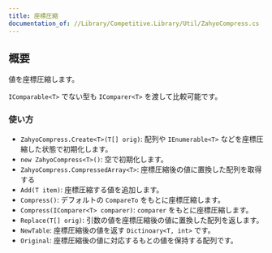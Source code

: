 ```yaml
---
title: 座標圧縮
documentation_of: //Library/Competitive.Library/Util/ZahyoCompress.cs
---
```


## 概要

値を座標圧縮します。

`IComparable<T>` でない型も `IComparer<T>` を渡して比較可能です。

### 使い方

- `ZahyoCompress.Create<T>(T[] orig)`: 配列や `IEnumerable<T>` などを座標圧縮した状態で初期化します。
- `new ZahyoCompress<T>()`: 空で初期化します。
- `ZahyoCompress.CompressedArray<T>`: 座標圧縮後の値に置換した配列を取得する
- `Add(T item)`: 座標圧縮する値を追加します。
- `Compress()`: デフォルトの `CompareTo` をもとに座標圧縮します。
- `Compress(IComparer<T> comparer)`: `comparer` をもとに座標圧縮します。
- `Replace(T[] orig)`: 引数の値を座標圧縮後の値に置換した配列を返します。
- `NewTable`: 座標圧縮後の値を返す `Dictinoary<T, int>` です。
- `Original`: 座標圧縮後の値に対応するもとの値を保持する配列です。